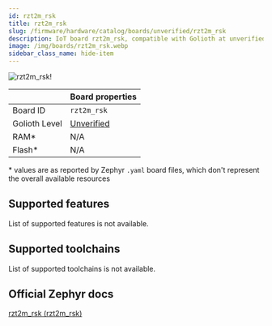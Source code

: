```yaml
---
id: rzt2m_rsk
title: rzt2m_rsk
slug: /firmware/hardware/catalog/boards/unverified/rzt2m_rsk
description: IoT board rzt2m_rsk, compatible with Golioth at unverified level.
image: /img/boards/rzt2m_rsk.webp
sidebar_class_name: hide-item
---
```


[//]: # (This is an auto-generated file, do not edit! Changes to it will be lost upon re-generation)

![rzt2m_rsk!](/img/boards/rzt2m_rsk.webp "rzt2m_rsk")

|                | Board properties     |
| -------------  | -------------------- |
| Board ID       | `rzt2m_rsk` |
| Golioth Level  | [Unverified](/firmware/hardware#unverified-boards) |
| RAM*           | N/A |
| Flash*         | N/A |

\* values are as reported by Zephyr `.yaml` board files, which don't represent the overall available resources



## Supported features

List of supported features is not available.

## Supported toolchains

List of supported toolchains is not available.

## Official Zephyr docs

[rzt2m_rsk (rzt2m_rsk)](https://docs.zephyrproject.org/latest/boards/renesas/rzt2m_rsk/doc/index.html)
